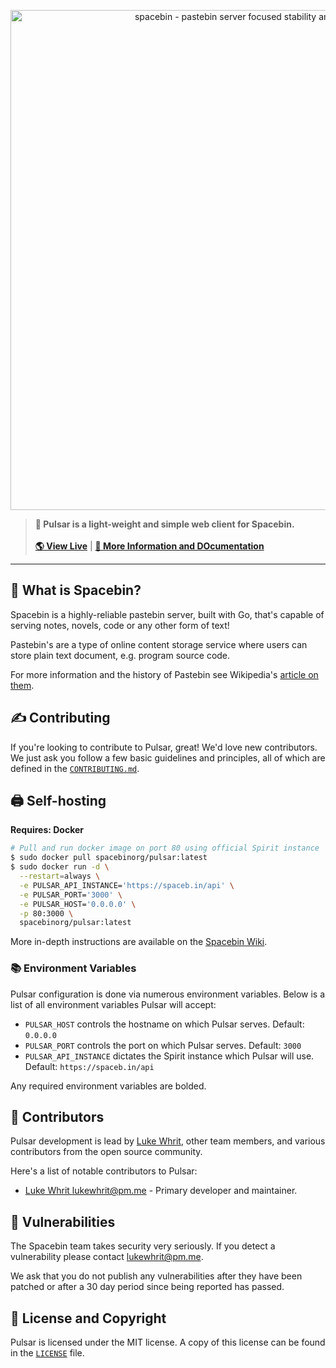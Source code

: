 <p align="center">
  <img
    width="800"
    src="https://github.com/spacebin-org/wiki/blob/master/assets/spacebin-text-logo/github-banner.png?raw=true"
    alt="spacebin - pastebin server focused stability and maintainability"
  />
</p>

> **🔭 Pulsar is a light-weight and simple web client for Spacebin.**
> \
> \
> [**🌎 View Live**](https://spaceb.in) | [**🚀 More Information and DOcumentation**](https://docs.spaceb.in)
> 
---

## 🚀 What is Spacebin?

Spacebin is a highly-reliable pastebin server, built with Go, that's capable of serving notes, novels, code or any other form of text!

Pastebin's are a type of online content storage service where users can store plain text document, e.g. program source code.

For more information and the history of Pastebin see Wikipedia's [article on them](https://en.wikipedia.org/wiki/Pastebin).

## ✍ Contributing

If you're looking to contribute to Pulsar, great! We'd love new contributors. We just ask you follow a few basic guidelines and principles, all of which are defined in the [`CONTRIBUTING.md`](CONTRIBUTING.md).

## 🖨️ Self-hosting

**Requires: Docker**

```sh
# Pull and run docker image on port 80 using official Spirit instance
$ sudo docker pull spacebinorg/pulsar:latest
$ sudo docker run -d \
  --restart=always \
  -e PULSAR_API_INSTANCE='https://spaceb.in/api' \
  -e PULSAR_PORT='3000' \
  -e PULSAR_HOST='0.0.0.0' \
  -p 80:3000 \
  spacebinorg/pulsar:latest 
```

More in-depth instructions are available on the [Spacebin Wiki](https://docs.spaceb.in).

### 📚 Environment Variables

Pulsar configuration is done via numerous environment variables. Below is a list of all environment variables Pulsar will accept:

* `PULSAR_HOST` controls the hostname on which Pulsar serves. Default: `0.0.0.0`
* `PULSAR_PORT` controls the port on which Pulsar serves. Default: `3000`
* `PULSAR_API_INSTANCE` dictates the Spirit instance which Pulsar will use. Default: `https://spaceb.in/api`

Any required environment variables are bolded.

## 👥 Contributors

Pulsar development is lead by [Luke Whrit](https://github.com/lukewhrit), other team members, and various contributors from the open source community.

Here's a list of notable contributors to Pulsar:

* [Luke Whrit <lukewhrit@pm.me>](https://github.com/lukewhrit) - Primary developer and maintainer.

## 👮 Vulnerabilities

The Spacebin team takes security very seriously. If you detect a vulnerability please contact <lukewhrit@pm.me>.

We ask that you do not publish any vulnerabilities after they have been patched or after a 30 day period since being reported has passed.

## 📑 License and Copyright

Pulsar is licensed under the MIT license. A copy of this license can be found in the [`LICENSE`](LICENSE) file.
